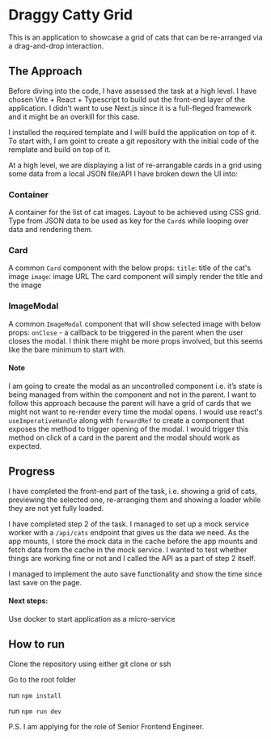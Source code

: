 # Draggy Catty Grid
This is an application to showcase a grid of cats that can be re-arranged via a drag-and-drop interaction.

## The Approach

Before diving into the code, I have assessed the task at a high level.
I have chosen Vite + React + Typescript to build out the front-end layer of the application.
I didn’t want to use Next.js since it is a full-fleged framework and it might be an overkill for this case.

I installed the required template and I willl build the application on top of it.
To start with, I am goint to create a git repository with the initial code of the remplate and build on top of it.

At a high level, we are displaying a list of re-arrangable cards in a grid using some data from a local JSON file/API
I have broken down the UI into:

### Container
A container for the list of cat images. 
Layout to be achieved using CSS grid.
Type from JSON data to be used as key for the `Card`s while looping over data and rendering them.

### Card
A common `Card` component with the below props:
`title`: title of the cat's image
`image`: image URL
The card component will simply render the title and the image

### ImageModal
A common `ImageModal` component that will show selected image with below props:
`onClose` - a callback to be triggered in the parent when the user closes the modal.
I think there might be more props involved, but this seems like the bare minimum to start with.

#### Note
I am going to create the modal as an uncontrolled component i.e. it’s state is being managed from within the component and not in the parent.
I want to follow this approach because the parent will have a grid of cards that we might not want to re-render every time the modal opens.
I would use react's `useImperativeHandle` along with `forwardRef` to create a component that exposes the method to trigger opening of the modal.
I would trigger this method on click of a card in the parent and the modal should work as expected.

## Progress

I have completed the front-end part of the task, i.e. showing a grid of cats, previewing the selected one, re-arranging them and showing a loader while they are not yet fully loaded.

I have completed step 2 of the task. I managed to set up a mock service worker with a `/api/cats` endpoint that gives us the data we need.
As the app mounts, I store the mock data in the cache before the app mounts and fetch data from the cache in the mock service.
I wanted to test whether things are working fine or not and I called the API as a part of step 2 itself.

I managed to implement the auto save functionality and show the time since last save on the page.

#### Next steps:

Use docker to start application as a micro-service

## How to run

Clone the repository using either git clone or ssh

Go to the root folder

run `npm install`

run `npm run dev`


P.S. I am applying for the role of Senior Frontend Engineer.